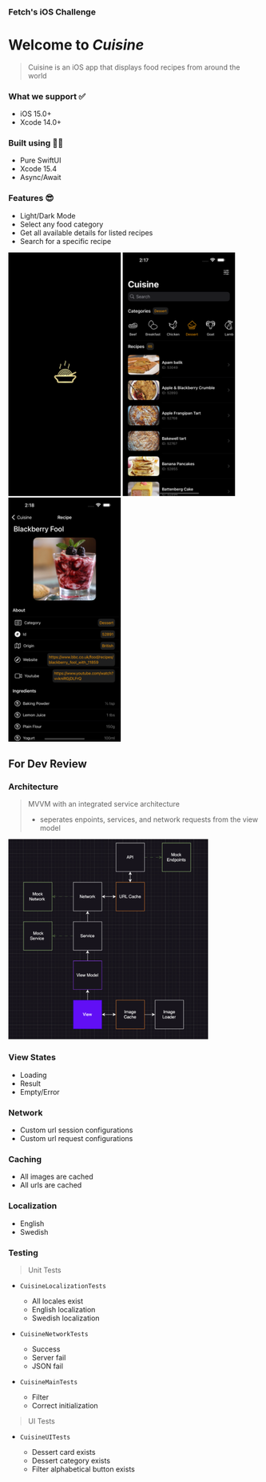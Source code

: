 ### Fetch's iOS Challenge

 # Welcome to *Cuisine*
> Cuisine is an iOS app that displays food recipes from around the world

### What we support ✅
- iOS 15.0+
- Xcode 14.0+

### Built using 👷🏻
- Pure SwiftUI
- Xcode 15.4
- Async/Await

### Features 😎
- Light/Dark Mode
- Select any food category
- Get all available details for listed recipes
- Search for a specific recipe
<p>
<img src="CuisineLaunchLogo.png" width="225" height="487.5">
<img src="Simulator Screenshot - Clone 1 of iPhone 15 Pro Max - 2024-06-08 at 14.17.50.png" width="225" height="487.5">
<img src="Simulator Screenshot - Clone 1 of iPhone 15 Pro Max - 2024-06-08 at 14.18.15.png" width="225" height="487.5">
</p>


## For Dev Review

### Architecture
> MVVM with an integrated service architecture
> - seperates enpoints, services, and network requests from the view model
  <img src="Cuisine System Design.png" width="400" height="400">

### View States
- Loading
- Result
- Empty/Error

### Network
- Custom url session configurations
- Custom url request configurations

### Caching
- All images are cached
- All urls are cached

### Localization 
- English
- Swedish

### Testing
> Unit Tests
- `CuisineLocalizationTests`
  - All locales exist
  - English localization
  - Swedish localization
    
- `CuisineNetworkTests`
  - Success
  - Server fail
  - JSON fail
       
- `CuisineMainTests`
  - Filter
  - Correct initialization
    
> UI Tests
- `CuisineUITests`
  
  - Dessert card exists
  - Dessert category exists
  - Filter alphabetical button exists

